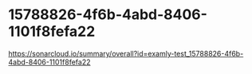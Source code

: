 # 15788826-4f6b-4abd-8406-1101f8fefa22
https://sonarcloud.io/summary/overall?id=examly-test_15788826-4f6b-4abd-8406-1101f8fefa22
